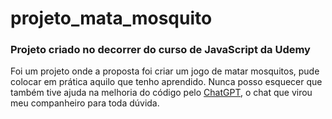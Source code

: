 # projeto_mata_mosquito

<h3>Projeto criado no decorrer do curso de JavaScript da Udemy</h3>

Foi um projeto onde a proposta foi criar um jogo de matar mosquitos, pude colocar em prática aquilo que tenho aprendido. Nunca posso esquecer que também tive ajuda na melhoria do código pelo <a href="https://chat.openai.com/chat">ChatGPT</a>, o chat que virou meu companheiro para toda dúvida. 

